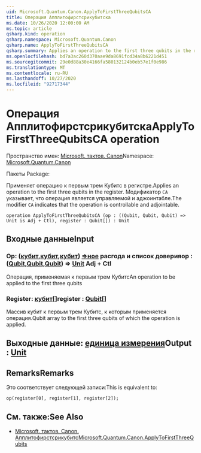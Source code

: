 ```yaml
---
uid: Microsoft.Quantum.Canon.ApplyToFirstThreeQubitsCA
title: Операция Апплитофирстсрикубитска
ms.date: 10/26/2020 12:00:00 AM
ms.topic: article
qsharp.kind: operation
qsharp.namespace: Microsoft.Quantum.Canon
qsharp.name: ApplyToFirstThreeQubitsCA
qsharp.summary: Applies an operation to the first three qubits in the register. The modifier `CA` indicates that the operation is controllable and adjointable.
ms.openlocfilehash: bd7a3ac260d370aae9da8691fcd34a8b6221d451
ms.sourcegitcommit: 29e0d88a30e4166fa580132124b0eb57e1f0e986
ms.translationtype: MT
ms.contentlocale: ru-RU
ms.lasthandoff: 10/27/2020
ms.locfileid: "92717344"
---
```

# <a name="applytofirstthreequbitsca-operation"></a><span data-ttu-id="53b48-102">Операция Апплитофирстсрикубитска</span><span class="sxs-lookup"><span data-stu-id="53b48-102">ApplyToFirstThreeQubitsCA operation</span></span>

<span data-ttu-id="53b48-103">Пространство имен: [Microsoft. тактов. Canon](xref:Microsoft.Quantum.Canon)</span><span class="sxs-lookup"><span data-stu-id="53b48-103">Namespace: [Microsoft.Quantum.Canon](xref:Microsoft.Quantum.Canon)</span></span>

<span data-ttu-id="53b48-104">Пакеты [](https://nuget.org/packages/)</span><span class="sxs-lookup"><span data-stu-id="53b48-104">Package: [](https://nuget.org/packages/)</span></span>


<span data-ttu-id="53b48-105">Применяет операцию к первым трем Кубитс в регистре.</span><span class="sxs-lookup"><span data-stu-id="53b48-105">Applies an operation to the first three qubits in the register.</span></span>
<span data-ttu-id="53b48-106">Модификатор `CA` указывает, что операция является управляемой и аджоинтабле.</span><span class="sxs-lookup"><span data-stu-id="53b48-106">The modifier `CA` indicates that the operation is controllable and adjointable.</span></span>

```qsharp
operation ApplyToFirstThreeQubitsCA (op : ((Qubit, Qubit, Qubit) => Unit is Adj + Ctl), register : Qubit[]) : Unit
```


## <a name="input"></a><span data-ttu-id="53b48-107">Входные данные</span><span class="sxs-lookup"><span data-stu-id="53b48-107">Input</span></span>

### <a name="op--qubitqubitqubit--unit-adj--ctl"></a><span data-ttu-id="53b48-108">Op: ([кубит](xref:microsoft.quantum.lang-ref.qubit),[кубит](xref:microsoft.quantum.lang-ref.qubit),[кубит](xref:microsoft.quantum.lang-ref.qubit)) [=>ное](xref:microsoft.quantum.lang-ref.unit) расгода и список доверия</span><span class="sxs-lookup"><span data-stu-id="53b48-108">op : ([Qubit](xref:microsoft.quantum.lang-ref.qubit),[Qubit](xref:microsoft.quantum.lang-ref.qubit),[Qubit](xref:microsoft.quantum.lang-ref.qubit)) => [Unit](xref:microsoft.quantum.lang-ref.unit) Adj + Ctl</span></span>

<span data-ttu-id="53b48-109">Операция, применяемая к первым трем Кубитс</span><span class="sxs-lookup"><span data-stu-id="53b48-109">An operation to be applied to the first three qubits</span></span>


### <a name="register--qubit"></a><span data-ttu-id="53b48-110">Register: [кубит](xref:microsoft.quantum.lang-ref.qubit)[]</span><span class="sxs-lookup"><span data-stu-id="53b48-110">register : [Qubit](xref:microsoft.quantum.lang-ref.qubit)[]</span></span>

<span data-ttu-id="53b48-111">Массив кубит к первым трем Кубитс, к которым применяется операция.</span><span class="sxs-lookup"><span data-stu-id="53b48-111">Qubit array to the first three qubits of which the operation is applied.</span></span>



## <a name="output--unit"></a><span data-ttu-id="53b48-112">Выходные данные: [единица измерения](xref:microsoft.quantum.lang-ref.unit)</span><span class="sxs-lookup"><span data-stu-id="53b48-112">Output : [Unit](xref:microsoft.quantum.lang-ref.unit)</span></span>



## <a name="remarks"></a><span data-ttu-id="53b48-113">Remarks</span><span class="sxs-lookup"><span data-stu-id="53b48-113">Remarks</span></span>

<span data-ttu-id="53b48-114">Это соответствует следующей записи:</span><span class="sxs-lookup"><span data-stu-id="53b48-114">This is equivalent to:</span></span>

```qsharp
op(register[0], register[1], register[2]);
```

## <a name="see-also"></a><span data-ttu-id="53b48-115">См. также:</span><span class="sxs-lookup"><span data-stu-id="53b48-115">See Also</span></span>

- [<span data-ttu-id="53b48-116">Microsoft. тактов. Canon. Апплитофирстсрикубитс</span><span class="sxs-lookup"><span data-stu-id="53b48-116">Microsoft.Quantum.Canon.ApplyToFirstThreeQubits</span></span>](xref:Microsoft.Quantum.Canon.ApplyToFirstThreeQubits)